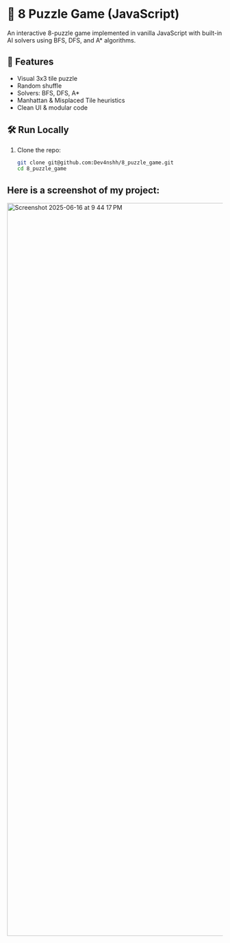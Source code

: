 # 🧩 8 Puzzle Game (JavaScript)

An interactive 8-puzzle game implemented in vanilla JavaScript with built-in AI solvers using BFS, DFS, and A* algorithms.

## 🚀 Features

- Visual 3x3 tile puzzle
- Random shuffle
- Solvers: BFS, DFS, A*
- Manhattan & Misplaced Tile heuristics
- Clean UI & modular code

## 🛠️ Run Locally

1. Clone the repo:
   ```bash
   git clone git@github.com:Dev4nshh/8_puzzle_game.git
   cd 8_puzzle_game
## Here is a screenshot of my project:   
<img width="1710" alt="Screenshot 2025-06-16 at 9 44 17 PM" src="https://github.com/user-attachments/assets/a8e7d699-27b6-4135-9d50-d2e026cca842" />
